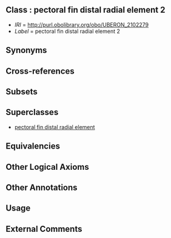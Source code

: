 
## Class : pectoral fin distal radial element 2

 * *IRI* = http://purl.obolibrary.org/obo/UBERON_2102279
 * *Label* = pectoral fin distal radial element 2

## Synonyms


## Cross-references


## Subsets


## Superclasses

 * [pectoral fin distal radial element](../../UBERON/88/UBERON_2101588.md)

## Equivalencies


## Other Logical Axioms


## Other Annotations


## Usage


## External Comments

